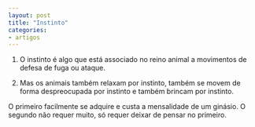 ```yaml
---
layout: post
title: "Instinto"
categories:
- artigos
---
```

1. O instinto é algo que está associado no reino animal a movimentos de defesa de fuga ou ataque.

2. Mas os animais também relaxam por instinto, também se movem de forma despreocupada por instinto e também brincam por instinto.

O primeiro facilmente se adquire e custa a mensalidade de um ginásio. O segundo não requer muito, só requer deixar de pensar no primeiro.
